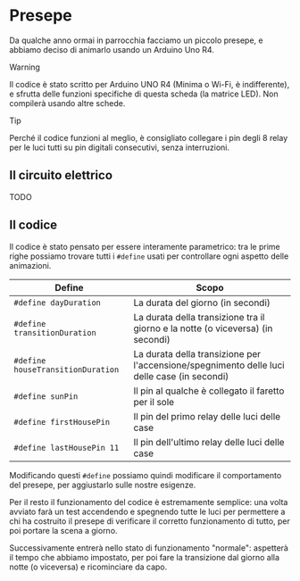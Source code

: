 # Presepe
Da qualche anno ormai in parrocchia facciamo un piccolo presepe, e abbiamo deciso di animarlo usando un Arduino Uno R4.

> [!WARNING]
> Il codice è stato scritto per Arduino UNO R4 (Minima o Wi-Fi, è indifferente), e sfrutta delle funzioni specifiche di questa scheda (la matrice LED). Non compilerà usando altre schede.

> [!TIP]
> Perché il codice funzioni al meglio, è consigliato collegare i pin degli 8 relay per le luci tutti su pin digitali consecutivi, senza interruzioni.

## Il circuito elettrico
TODO

## Il codice
Il codice è stato pensato per essere interamente parametrico: tra le prime righe possiamo trovare tutti i `#define` usati per controllare ogni aspetto delle animazioni.

|             Define                |      Scopo    |
| --------------------------------- | ------------- |
| `#define dayDuration`             | La durata del giorno (in secondi)|
| `#define transitionDuration`      | La durata della transizione tra il giorno e la notte (o viceversa) (in secondi) |
| `#define houseTransitionDuration` | La durata della transizione per l'accensione/spegnimento delle luci delle case (in secondi) |
| `#define sunPin`                  | Il pin al qualche è collegato il faretto per il sole |
| `#define firstHousePin`           | Il pin del primo relay delle luci delle case |
| `#define lastHousePin 11`         | Il pin dell'ultimo relay delle luci delle case |

Modificando questi `#define` possiamo quindi modificare il comportamento del presepe, per aggiustarlo sulle nostre esigenze.

Per il resto il funzionamento del codice è estremamente semplice: una volta avviato farà un test accendendo e spegnendo tutte le luci per permettere a chi ha costruito il presepe di verificare il corretto funzionamento di tutto, per poi portare la scena a giorno.

Successivamente entrerà nello stato di funzionamento "normale": aspetterà il tempo che abbiamo impostato, per poi fare la transizione dal giorno alla notte (o viceversa) e ricominciare da capo.